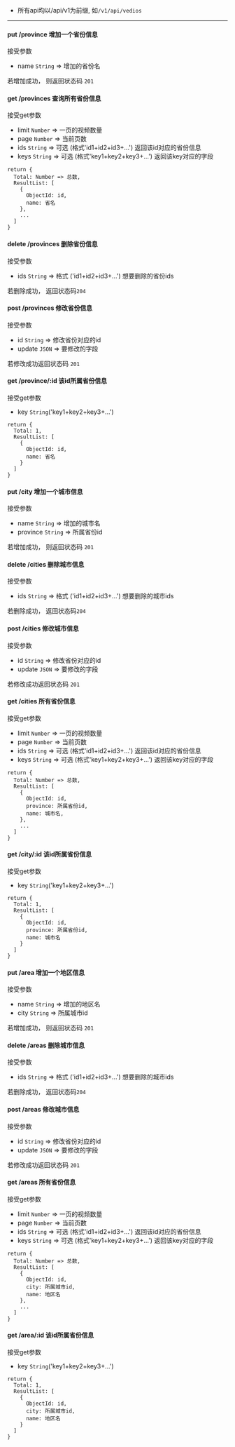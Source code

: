 - 所有api均以/api/v1为前缀, 如`/v1/api/vedios`

-------------------------------------------------------------------
#### put    /province  增加一个省份信息
接受参数
- name `String` => 增加的省份名

若增加成功， 则返回状态码 `201`

#### get   /provinces 查询所有省份信息
接受get参数
- limit `Number` => 一页的视频数量
- page `Number` => 当前页数
- ids `String` => 可选 (格式'id1+id2+id3+...') 返回该id对应的省份信息
- keys `String` => 可选 (格式'key1+key2+key3+...') 返回该key对应的字段

```
return {
  Total: Number => 总数,
  ResultList: [
    {
      ObjectId: id,
      name: 省名
    },
    ...
  ]
}
```
#### delete      /provinces  删除省份信息
接受参数
- ids `String` => 格式 ('id1+id2+id3+...') 想要删除的省份ids

若删除成功， 返回状态码`204`

#### post    /provinces 修改省份信息
接受参数
- id `String` => 修改省份对应的id
- update `JSON` => 要修改的字段

若修改成功返回状态码 `201`

#### get  /province/:id 该id所属省份信息

接受get参数
- key `String`('key1+key2+key3+...')

```
return {
  Total: 1,
  ResultList: [
    {
      ObjectId: id,
      name: 省名
    }
  ]
}
```

#### put    /city  增加一个城市信息
接受参数
- name `String` => 增加的城市名
- province `String` => 所属省份id

若增加成功， 则返回状态码 `201`

#### delete      /cities  删除城市信息
接受参数
- ids `String` => 格式 ('id1+id2+id3+...') 想要删除的城市ids

若删除成功， 返回状态码`204`

#### post    /cities 修改城市信息
接受参数
- id `String` => 修改省份对应的id
- update `JSON` => 要修改的字段

若修改成功返回状态码 `201`

#### get   /cities 所有省份信息
接受get参数
- limit `Number` => 一页的视频数量
- page `Number` => 当前页数
- ids `String` => 可选 (格式'id1+id2+id3+...') 返回该id对应的省份信息
- keys `String` => 可选 (格式'key1+key2+key3+...') 返回该key对应的字段

```
return {
  Total: Number => 总数,
  ResultList: [
    {
      ObjectId: id,
      province: 所属省份id,
      name: 城市名,
    },
    ...
  ]
}
```

#### get  /city/:id 该id所属省份信息

接受get参数
- key `String`('key1+key2+key3+...')

```
return {
  Total: 1,
  ResultList: [
    {
      ObjectId: id,
      province: 所属省份id,
      name: 城市名
    }
  ]
}
```

#### put    /area  增加一个地区信息
接受参数
- name `String` => 增加的地区名
- city `String` => 所属城市id

若增加成功， 则返回状态码 `201`

#### delete      /areas  删除城市信息
接受参数
- ids `String` => 格式 ('id1+id2+id3+...') 想要删除的城市ids

若删除成功， 返回状态码`204`

#### post    /areas 修改城市信息
接受参数
- id `String` => 修改省份对应的id
- update `JSON` => 要修改的字段

若修改成功返回状态码 `201`


#### get   /areas 所有省份信息
接受get参数
- limit `Number` => 一页的视频数量
- page `Number` => 当前页数
- ids `String` => 可选 (格式'id1+id2+id3+...') 返回该id对应的省份信息
- keys `String` => 可选 (格式'key1+key2+key3+...') 返回该key对应的字段

```
return {
  Total: Number => 总数,
  ResultList: [
    {
      ObjectId: id,
      city: 所属城市id,
      name: 地区名
    },
    ...
  ]
}
```

#### get  /area/:id 该id所属省份信息

接受get参数
- key `String`('key1+key2+key3+...')

```
return {
  Total: 1,
  ResultList: [
    {
      ObjectId: id,
      city: 所属城市id,
      name: 地区名
    }
  ]
}
```
